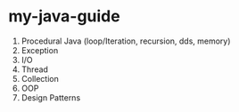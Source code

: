 # my-java-guide
 
1. Procedural Java (loop/Iteration, recursion, dds, memory)
2. Exception
3. I/O
4. Thread
5. Collection
6. OOP
7. Design Patterns
